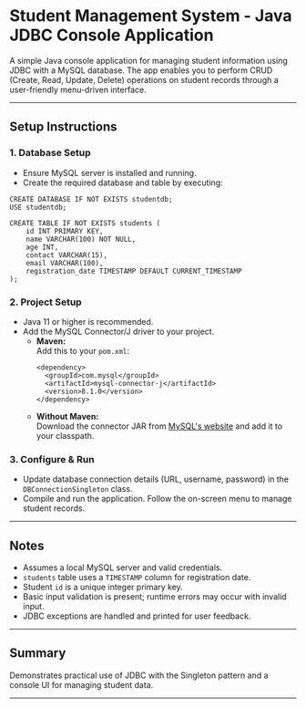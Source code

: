 # Student Management System - Java JDBC Console Application

A simple Java console application for managing student information using JDBC with a MySQL database. The app enables you to perform CRUD (Create, Read, Update, Delete) operations on student records through a user-friendly menu-driven interface.

---

## Setup Instructions

### 1. Database Setup

- Ensure MySQL server is installed and running.
- Create the required database and table by executing:

```
CREATE DATABASE IF NOT EXISTS studentdb;
USE studentdb;

CREATE TABLE IF NOT EXISTS students (
    id INT PRIMARY KEY,
    name VARCHAR(100) NOT NULL,
    age INT,
    contact VARCHAR(15),
    email VARCHAR(100),
    registration_date TIMESTAMP DEFAULT CURRENT_TIMESTAMP
);
```

### 2. Project Setup

- Java 11 or higher is recommended.
- Add the MySQL Connector/J driver to your project.
  - **Maven:**  
    Add this to your `pom.xml`:
    ```
    <dependency>
      <groupId>com.mysql</groupId>
      <artifactId>mysql-connector-j</artifactId>
      <version>8.1.0</version>
    </dependency>
    ```
  - **Without Maven:**  
    Download the connector JAR from [MySQL's website](https://dev.mysql.com/downloads/connector/j/) and add it to your classpath.

### 3. Configure & Run

- Update database connection details (URL, username, password) in the `DBConnectionSingleton` class.
- Compile and run the application. Follow the on-screen menu to manage student records.

---

## Notes

- Assumes a local MySQL server and valid credentials.
- `students` table uses a `TIMESTAMP` column for registration date.
- Student `id` is a unique integer primary key.
- Basic input validation is present; runtime errors may occur with invalid input.
- JDBC exceptions are handled and printed for user feedback.

---

## Summary

Demonstrates practical use of JDBC with the Singleton pattern and a console UI for managing student data.  


---
